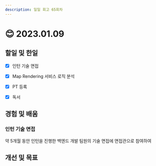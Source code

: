 ```yaml
---
description: 일일 회고 65회차
---
```


# 😊 2023.01.09

## 할일 및 한일

* [x] 인턴 기술 면접
* [x] Map Rendering 서비스 로직 분석
* [x] PT 등록
* [x] 독서



## 경험 및 배움

### 인턴 기술 면접

약 5개월 동안 인턴을 진행한 백엔드 개발 팀원의 기술 면접에 면접관으로 참여하여&#x20;



## 개선 및 목표

